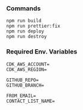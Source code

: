 ### Commands

```
npm run build
npm run prettier:fix
npm run deploy
npm run destroy
```

### Required Env. Variables

```
CDK_AWS_ACCOUNT=
CDK_AWS_REGION=

GITHUB_REPO=
GITHUB_BRANCH=

FROM_EMAIL=
CONTACT_LIST_NAME=
```
